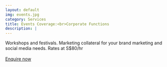```yaml
---
layout: default
img: events.jpg
category: Services
title: Events Coverage:<br>Corporate Functions
description: |
---
```

  Workshops and festivals. Marketing collateral for your brand marketing and social media needs. Rates at S$80/hr <br><br> 
  <a class="page-scroll" href="#contact">Enquire now</a>